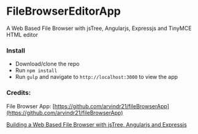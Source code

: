 FileBrowserEditorApp
==============

A Web Based File Browser with jsTree, Angularjs, Expressjs and TinyMCE HTML editor

### Install

* Download/clone the repo
* Run `npm install`
* Run `gulp` and navigate to `http://localhost:3000` to view the app

### Credits: 

File Browser App: [https://github.com/arvindr21/fileBrowserApp](https://github.com/arvindr21/fileBrowserApp)

[Building a Web Based File Browser with jsTree, Angularjs and Expressjs](http://thejackalofjavascript.com/file-browser-with-jstree-angularjs-and-expressjs)
